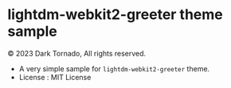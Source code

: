 # lightdm-webkit2-greeter theme sample
© 2023 Dark Tornado, All rights reserved.

- A very simple sample for `lightdm-webkit2-greeter` theme.
- License : MIT License
